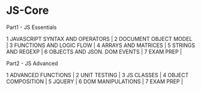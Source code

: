 # JS-Core

Part1 - JS Essentials

1 JAVASCRIPT SYNTAX AND OPERATORS | 
2 DOCUMENT OBJECT MODEL | 
3 FUNCTIONS AND LOGIC FLOW | 
4 ARRAYS AND MATRICES | 
5 STRINGS AND REGEXP | 
6 OBJECTS AND JSON. DOM EVENTS | 
7 EXAM PREP | 

Part2 - JS Advanced

1 ADVANCED FUNCTIONS | 
2 UNIT TESTING | 
3 JS CLASSES | 
4 OBJECT COMPOSITION | 
5 JQUERY | 
6 DOM MANIPULATIONS | 
7 EXAM PREP | 